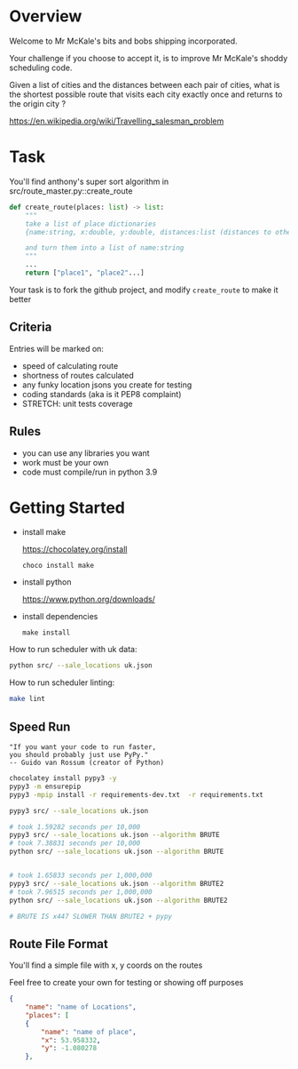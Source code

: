 # Overview

Welcome to Mr McKale's bits and bobs shipping incorporated.

Your challenge if you choose to accept it, is to improve Mr McKale's shoddy scheduling code.

Given a list of cities and the distances between each pair of cities, what is the shortest possible route that visits each city exactly once and returns to the origin city ?

https://en.wikipedia.org/wiki/Travelling_salesman_problem

# Task
You'll find anthony's super sort algorithm in src/route_master.py::create_route

```py
def create_route(places: list) -> list:
    """
    take a list of place dictionaries
    {name:string, x:double, y:double, distances:list (distances to other places)}

    and turn them into a list of name:string
    """
    ...
    return ["place1", "place2"...]
```

Your task is to fork the github project, and modify `create_route` to make it better

## Criteria
Entries will be marked on:
- speed of calculating route
- shortness of routes calculated
- any funky location jsons you create for testing
- coding standards (aka is it PEP8 complaint)
- STRETCH: unit tests coverage

## Rules
- you can use any libraries you want
- work must be your own
- code must compile/run in python 3.9

# Getting Started
- install make

  https://chocolatey.org/install
  
  ```choco install make```
- install python

  https://www.python.org/downloads/
- install dependencies
  
  ```make install```

How to run scheduler with uk data:

```bash
python src/ --sale_locations uk.json
```

How to run scheduler linting:
```bash
make lint
```

## Speed Run

```
"If you want your code to run faster,
you should probably just use PyPy."
-- Guido van Rossum (creator of Python)
```

```bash
chocolatey install pypy3 -y
pypy3 -m ensurepip
pypy3 -mpip install -r requirements-dev.txt  -r requirements.txt 

pypy3 src/ --sale_locations uk.json

# took 1.59282 seconds per 10,000
pypy3 src/ --sale_locations uk.json --algorithm BRUTE
# took 7.38831 seconds per 10,000
python src/ --sale_locations uk.json --algorithm BRUTE


# took 1.65833 seconds per 1,000,000
pypy3 src/ --sale_locations uk.json --algorithm BRUTE2
# took 7.96515 seconds per 1,000,000
python src/ --sale_locations uk.json --algorithm BRUTE2

# BRUTE IS x447 SLOWER THAN BRUTE2 + pypy
```

## Route File Format

You'll find a simple file with x, y coords on the routes

Feel free to create your own for testing or showing off purposes

```json
{
	"name": "name of Locations",
	"places": [
	{
		"name": "name of place",
		"x": 53.958332,
		"y": -1.080278
	},
```